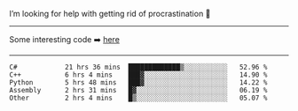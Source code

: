 I’m looking for help with getting rid of procrastination 🤔

-----

Some interesting code :arrow_right: [here](https://github.com/zhen8838/playground)

-----

<!--START_SECTION:waka-->

```text
C#            21 hrs 36 mins  █████████████▒░░░░░░░░░░░   52.96 %
C++           6 hrs 4 mins    ███▓░░░░░░░░░░░░░░░░░░░░░   14.90 %
Python        5 hrs 48 mins   ███▓░░░░░░░░░░░░░░░░░░░░░   14.22 %
Assembly      2 hrs 31 mins   █▓░░░░░░░░░░░░░░░░░░░░░░░   06.19 %
Other         2 hrs 4 mins    █▒░░░░░░░░░░░░░░░░░░░░░░░   05.07 %
```

<!--END_SECTION:waka-->

<!--
**zhen8838/zhen8838** is a ✨ _special_ ✨ repository because its `README.md` (this file) appears on your GitHub profile.

Here are some ideas to get you started:

- 🔭 I’m currently working on ...
- 🌱 I’m currently learning ...
- 👯 I’m looking to collaborate on ...
 ...
- 💬 Ask me about ...
- 📫 How to reach me: ...
- 😄 Pronouns: ...
- ⚡ Fun fact: ...
-->
